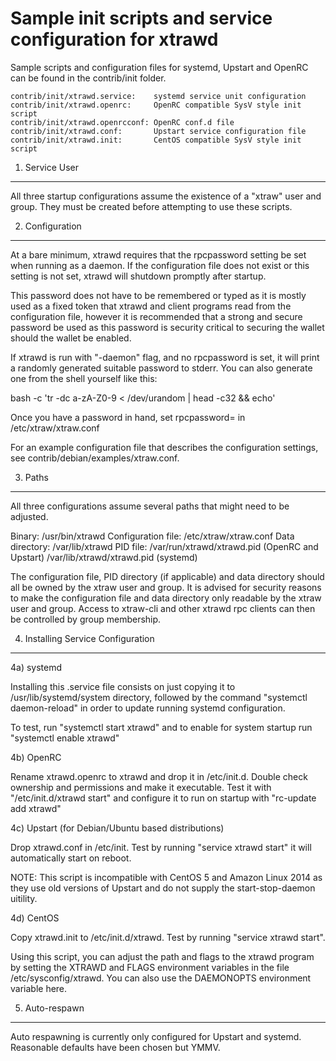 Sample init scripts and service configuration for xtrawd
==========================================================

Sample scripts and configuration files for systemd, Upstart and OpenRC
can be found in the contrib/init folder.

    contrib/init/xtrawd.service:    systemd service unit configuration
    contrib/init/xtrawd.openrc:     OpenRC compatible SysV style init script
    contrib/init/xtrawd.openrcconf: OpenRC conf.d file
    contrib/init/xtrawd.conf:       Upstart service configuration file
    contrib/init/xtrawd.init:       CentOS compatible SysV style init script

1. Service User
---------------------------------

All three startup configurations assume the existence of a "xtraw" user
and group.  They must be created before attempting to use these scripts.

2. Configuration
---------------------------------

At a bare minimum, xtrawd requires that the rpcpassword setting be set
when running as a daemon.  If the configuration file does not exist or this
setting is not set, xtrawd will shutdown promptly after startup.

This password does not have to be remembered or typed as it is mostly used
as a fixed token that xtrawd and client programs read from the configuration
file, however it is recommended that a strong and secure password be used
as this password is security critical to securing the wallet should the
wallet be enabled.

If xtrawd is run with "-daemon" flag, and no rpcpassword is set, it will
print a randomly generated suitable password to stderr.  You can also
generate one from the shell yourself like this:

bash -c 'tr -dc a-zA-Z0-9 < /dev/urandom | head -c32 && echo'

Once you have a password in hand, set rpcpassword= in /etc/xtraw/xtraw.conf

For an example configuration file that describes the configuration settings,
see contrib/debian/examples/xtraw.conf.

3. Paths
---------------------------------

All three configurations assume several paths that might need to be adjusted.

Binary:              /usr/bin/xtrawd
Configuration file:  /etc/xtraw/xtraw.conf
Data directory:      /var/lib/xtrawd
PID file:            /var/run/xtrawd/xtrawd.pid (OpenRC and Upstart)
                     /var/lib/xtrawd/xtrawd.pid (systemd)

The configuration file, PID directory (if applicable) and data directory
should all be owned by the xtraw user and group.  It is advised for security
reasons to make the configuration file and data directory only readable by the
xtraw user and group.  Access to xtraw-cli and other xtrawd rpc clients
can then be controlled by group membership.

4. Installing Service Configuration
-----------------------------------

4a) systemd

Installing this .service file consists on just copying it to
/usr/lib/systemd/system directory, followed by the command
"systemctl daemon-reload" in order to update running systemd configuration.

To test, run "systemctl start xtrawd" and to enable for system startup run
"systemctl enable xtrawd"

4b) OpenRC

Rename xtrawd.openrc to xtrawd and drop it in /etc/init.d.  Double
check ownership and permissions and make it executable.  Test it with
"/etc/init.d/xtrawd start" and configure it to run on startup with
"rc-update add xtrawd"

4c) Upstart (for Debian/Ubuntu based distributions)

Drop xtrawd.conf in /etc/init.  Test by running "service xtrawd start"
it will automatically start on reboot.

NOTE: This script is incompatible with CentOS 5 and Amazon Linux 2014 as they
use old versions of Upstart and do not supply the start-stop-daemon uitility.

4d) CentOS

Copy xtrawd.init to /etc/init.d/xtrawd. Test by running "service xtrawd start".

Using this script, you can adjust the path and flags to the xtrawd program by
setting the XTRAWD and FLAGS environment variables in the file
/etc/sysconfig/xtrawd. You can also use the DAEMONOPTS environment variable here.

5. Auto-respawn
-----------------------------------

Auto respawning is currently only configured for Upstart and systemd.
Reasonable defaults have been chosen but YMMV.
